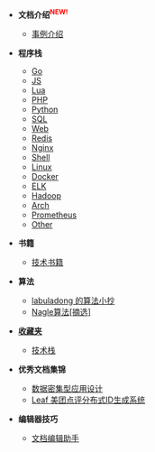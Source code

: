 <!-- ./_sidebar.md -->
<!-- 本文件是将业务APP中的MD文件以相对路径的方式添加到此处，具体参加下面Demo -->
- **文档介绍<sup style="color:red;">NEW!</sup>**
    - [事例介绍](./sample/introduction.md)

- **程序栈**
  - [Go](./stack/golang/)
  -  [JS](./stack/javascript/)
  - [Lua](./stack/lua/)
  - [PHP](./stack/php/)
  - [Python](./stack/python/)
  - [SQL](./stack/sql/)
  - [Web](./stack/frontend/)
  - [Redis](./stack/redis/)
  - [Nginx](./stack/nginx/)
  - [Shell](./stack/shell/)
  - [Linux](./stack/linux/)
  - [Docker](./stack/docker/) 
  - [ELK](./stack/elasticsearch/)
  - [Hadoop](./stack/hadoop/)
  - [Arch](./stack/arch/)
  - [Prometheus](./stack/prometheus)
  - [Other](./stack/other/)

- **书籍**
  - [技术书籍](./books/)

- **算法**
  - [labuladong 的算法小抄](./algorithm/fucking-algorithm/)
  - [Nagle算法[摘选]](./algorithm/nagle-algorithm.md)

- [**收藏夹**](./bookmark/)
  - [技术栈](./bookmark/stack/)

- **优秀文档集锦**
    - [数据密集型应用设计](./others/ddia/preface.md)
    - [Leaf 美团点评分布式ID生成系统](./others/unique-id/leaf.md)

- **编辑器技巧**
  - [文档编辑助手](./others/docsify/helpers.md)